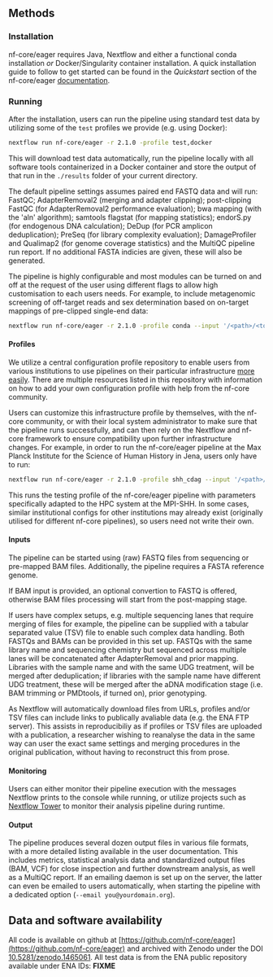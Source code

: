## Methods

### Installation

nf-core/eager requires Java, Nextflow and either a functional conda installation *or* Docker/Singularity container installation. A quick installation guide to follow to get started can be found in the *Quickstart* section of the nf-core/eager [documentation](https://github.com/nf-core/eager#quick-start).

### Running

After the installation, users can run the pipeline using standard test data by utilizing some of the `test` profiles we provide (e.g. using Docker): 

```bash
nextflow run nf-core/eager -r 2.1.0 -profile test,docker
```

This will download test data automatically, run the pipeline locally with all software tools containerized in a Docker container and store the output of that run in the `./results` folder of your current directory.

The default pipeline settings assumes paired end FASTQ data and will run: FastQC; AdapterRemoval2 (merging and adapter clipping); post-clipping FastQC (for AdapterRemoval2 performance evaluation); bwa mapping (with the 'aln' algorithm); samtools flagstat (for mapping statistics); endorS.py (for endogenous DNA calculation); DeDup (for PCR amplicon deduplication); PreSeq (for library complexity evaluation); DamageProfiler and Qualimap2 (for genome coverage statistics) and the MultiQC pipeline run report. If no additional FASTA indicies are given, these will also be generated.

The pipeline is highly configurable and most modules can be turned on and off at the request of the user using different flags to allow high customisation to each users needs. For example, to include metagenomic screening of off-target reads and sex determination based on on-target mappings of pre-clipped single-end data:

```bash
nextflow run nf-core/eager -r 2.1.0 -profile conda --input '/<path>/<to>/*/*R1*.fastq.gz' --single_end --fasta '/<path>/<to>/<reference>.fasta.gz' --skip_fastqc --skip_adapterremoval --run_bam_filtering --bam_discard_unmapped --bam_unmapped_type 'fastq' --run_metagenomic_screening --metagenomic_tool 'malt' --database '/<path>/<to>/<malt_database>' --run_sexdeterrmine
```

#### Profiles

We utilize a central configuration profile repository to enable users from various institutions to use pipelines on their particular infrastructure [more easily](https://github.com/nf-core/configs). There are multiple resources listed in this repository with information on how to add your own configuration profile with help from the nf-core community.

Users can customize this infrastructure profile by themselves, with the nf-core community, or with their local system administrator to make sure that the pipeline runs successfully, and can then rely on the Nextflow and nf-core framework to ensure compatibility upon further infrastructure changes. For example, in order to run the nf-core/eager pipeline at the Max Planck Institute for the Science of Human History in Jena, users only have to run:

```bash
nextflow run nf-core/eager -r 2.1.0 -profile shh_cdag --input '/<path>/<to>/*/*{R1,R2}*.fastq.gz' --fasta '/<path>/<to>/<reference>.fasta.gz'
```

This runs the testing profile of the nf-core/eager pipeline with parameters specifically adapted to the HPC system at the MPI-SHH. In some cases, similar institutional configs for other institutions may already exist (originally utilised for different nf-core pipelines), so users need not write their own.

#### Inputs

The pipeline can be started using (raw) FASTQ files from sequencing or pre-mapped BAM files. Additionally, the pipeline requires a FASTA reference genome. 

If BAM input is provided, an optional convertion to FASTQ is offered, otherwise BAM files processing will start from the post-mapping stage. 

If users have complex setups, e.g. multiple sequencing lanes that require merging of files for example, the pipeline can be supplied with a tabular separated value (TSV) file to enable such complex data handling. Both FASTQs and BAMs can be provided in this set up. FASTQs with the same library name and sequencing chemistry but sequenced across multiple lanes will be concatenated after AdapterRemoval and prior mapping. Libraries with the sample name and with the same UDG treatment, will be merged after deduplication; if libraries with the sample name have different UDG treatment, these will be merged after the aDNA modification stage (i.e. BAM trimming or PMDtools, if turned on), prior genotyping. 

As Nextflow will automatically download files from URLs, profiles and/or TSV files can include links to publically avaliable data (e.g. the ENA FTP server). This assists in reproducibiliy as if profiles or TSV files are uploaded with a publication, a researcher wishing to reanalyse the data in the same way can user the exact same settings and merging procedures in the original publication, without having to reconstruct this from prose.

#### Monitoring

Users can either monitor their pipeline execution with the messages Nextflow prints to the console while running, or utilize projects such as [Nextflow Tower](https://tower.nf) to monitor their analysis pipeline during runtime.

#### Output

The pipeline produces several dozen output files in various file formats, with a more detailed listing available in the user documentation. This includes metrics, statistical analysis data and standardized output files (BAM, VCF) for close inspection and further downstream analysis, as well as a MultiQC report. If an emailing daemon is set up on the server, the latter can even be emailed to users automatically, when starting the pipeline with a dedicated option (`--email you@yourdomain.org`).

## Data and software availability

All code is available on github at
[https://github.com/nf-core/eager](https://github.com/nf-core/eager) and archived with Zenodo under the DOI [10.5281/zenodo.1465061](https://doi.org/10.5281/zenodo.1465061). All test data is from the ENA public repository available under ENA IDs: **FIXME**
